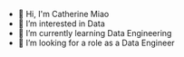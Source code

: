 - 👋 Hi, I'm Catherine Miao
- 👀 I’m interested in Data
- 🌱 I’m currently learning Data Engineering
- 💞️ I’m looking for a role as a Data Engineer

<!---
catherinedoudou/catherinedoudou is a ✨ special ✨ repository because its `README.md` (this file) appears on your GitHub profile.
You can click the Preview link to take a look at your changes.
--->
